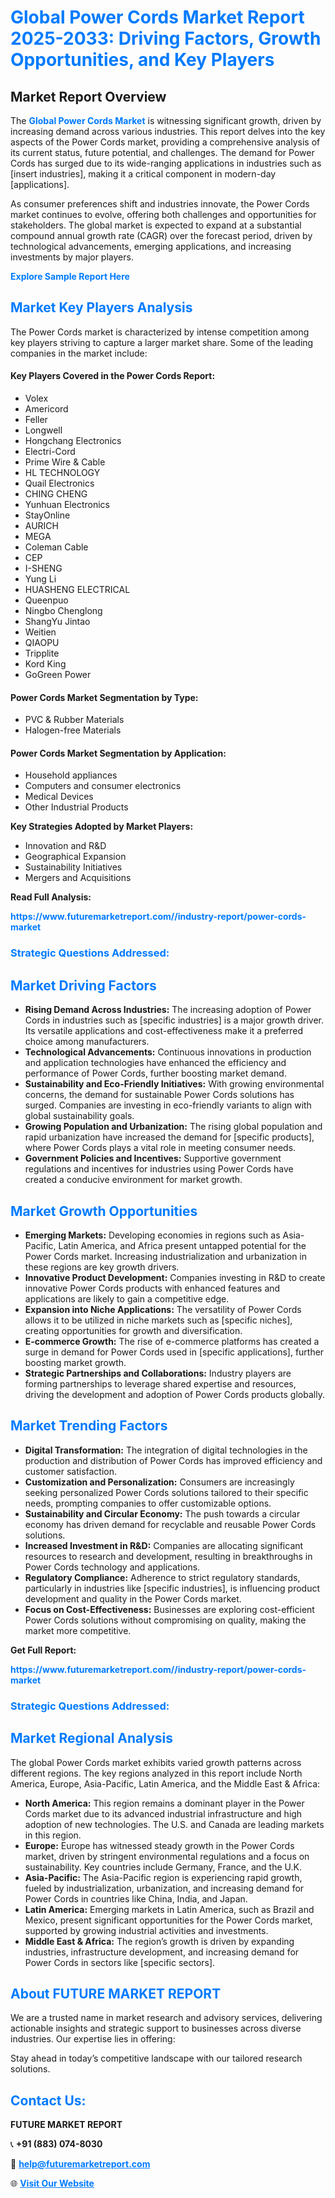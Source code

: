 <h1 style="color: #007BFF;">Global Power Cords Market Report 2025-2033: Driving Factors, Growth Opportunities, and Key Players</h1>

<section id="overview">
<h2>Market Report Overview</h2>
<p>The <a href="https://www.futuremarketreport.com//industry-report/power-cords-market" style="color: #007BFF; text-decoration: none;"><strong>Global Power Cords Market</strong></a> is witnessing significant growth, driven by increasing demand across various industries. This report delves into the key aspects of the Power Cords market, providing a comprehensive analysis of its current status, future potential, and challenges. The demand for Power Cords has surged due to its wide-ranging applications in industries such as [insert industries], making it a critical component in modern-day [applications].</p>
<p>As consumer preferences shift and industries innovate, the Power Cords market continues to evolve, offering both challenges and opportunities for stakeholders. The global market is expected to expand at a substantial compound annual growth rate (CAGR) over the forecast period, driven by technological advancements, emerging applications, and increasing investments by major players.</p>
</section>

<section id="overview">
<p><a href="https://www.futuremarketreport.com//request-sample/reportId=76729" style="color: #007BFF; text-decoration: none;"><strong>Explore Sample Report Here</strong></a></p>
</section>

<section id="key-players">
<h2 style="color: #007BFF;">Market Key Players Analysis</h2>
<p>The Power Cords market is characterized by intense competition among key players striving to capture a larger market share. Some of the leading companies in the market include:</p>
<h4>Key Players Covered in the Power Cords Report:</h4>
<ul><li>Volex</li><li>Americord</li><li>Feller</li><li>Longwell</li><li>Hongchang Electronics</li><li>Electri-Cord</li><li>Prime Wire &amp; Cable</li><li>HL TECHNOLOGY</li><li>Quail Electronics</li><li>CHING CHENG</li><li>Yunhuan Electronics</li><li>StayOnline</li><li>AURICH</li><li>MEGA</li><li>Coleman Cable</li><li>CEP</li><li>I-SHENG</li><li>Yung Li</li><li>HUASHENG ELECTRICAL</li><li>Queenpuo</li><li>Ningbo Chenglong</li><li>ShangYu Jintao</li><li>Weitien</li><li>QIAOPU</li><li>Tripplite</li><li>Kord King</li><li>GoGreen Power</li></ul>
<h4>Power Cords Market Segmentation by Type:</h4>
<ul><li>PVC &amp; Rubber Materials</li><li>Halogen-free Materials</li></ul>

<h4>Power Cords Market Segmentation by Application:</h4>
<ul><li>Household appliances</li><li>Computers and consumer electronics</li><li>Medical Devices</li><li>Other Industrial Products</li></ul>
<p><strong>Key Strategies Adopted by Market Players:</strong></p>
<ul>
<li>Innovation and R&D</li>
<li>Geographical Expansion</li>
<li>Sustainability Initiatives</li>
<li>Mergers and Acquisitions</li>
</ul>
</section>

<section>
<p><strong>Read Full Analysis: </strong></p><a href="https://www.futuremarketreport.com//industry-report/power-cords-market" style="color: #007BFF; text-decoration: none;"><strong>https://www.futuremarketreport.com//industry-report/power-cords-market</strong></a>
<h3 style="color: #007BFF;">Strategic Questions Addressed:</h3>
</section>

<section id="driving-factors">
<h2 style="color: #007BFF;">Market Driving Factors</h2>
<ul>
<li><strong>Rising Demand Across Industries:</strong> The increasing adoption of Power Cords in industries such as [specific industries] is a major growth driver. Its versatile applications and cost-effectiveness make it a preferred choice among manufacturers.</li>
<li><strong>Technological Advancements:</strong> Continuous innovations in production and application technologies have enhanced the efficiency and performance of Power Cords, further boosting market demand.</li>
<li><strong>Sustainability and Eco-Friendly Initiatives:</strong> With growing environmental concerns, the demand for sustainable Power Cords solutions has surged. Companies are investing in eco-friendly variants to align with global sustainability goals.</li>
<li><strong>Growing Population and Urbanization:</strong> The rising global population and rapid urbanization have increased the demand for [specific products], where Power Cords plays a vital role in meeting consumer needs.</li>
<li><strong>Government Policies and Incentives:</strong> Supportive government regulations and incentives for industries using Power Cords have created a conducive environment for market growth.</li>
</ul>
</section>

<section id="growth-opportunities">
<h2 style="color: #007BFF;">Market Growth Opportunities</h2>
<ul>
<li><strong>Emerging Markets:</strong> Developing economies in regions such as Asia-Pacific, Latin America, and Africa present untapped potential for the Power Cords market. Increasing industrialization and urbanization in these regions are key growth drivers.</li>
<li><strong>Innovative Product Development:</strong> Companies investing in R&D to create innovative Power Cords products with enhanced features and applications are likely to gain a competitive edge.</li>
<li><strong>Expansion into Niche Applications:</strong> The versatility of Power Cords allows it to be utilized in niche markets such as [specific niches], creating opportunities for growth and diversification.</li>
<li><strong>E-commerce Growth:</strong> The rise of e-commerce platforms has created a surge in demand for Power Cords used in [specific applications], further boosting market growth.</li>
<li><strong>Strategic Partnerships and Collaborations:</strong> Industry players are forming partnerships to leverage shared expertise and resources, driving the development and adoption of Power Cords products globally.</li>
</ul>
</section>

<section id="trending-factors">
<h2 style="color: #007BFF;">Market Trending Factors</h2>
<ul>
<li><strong>Digital Transformation:</strong> The integration of digital technologies in the production and distribution of Power Cords has improved efficiency and customer satisfaction.</li>
<li><strong>Customization and Personalization:</strong> Consumers are increasingly seeking personalized Power Cords solutions tailored to their specific needs, prompting companies to offer customizable options.</li>
<li><strong>Sustainability and Circular Economy:</strong> The push towards a circular economy has driven demand for recyclable and reusable Power Cords solutions.</li>
<li><strong>Increased Investment in R&D:</strong> Companies are allocating significant resources to research and development, resulting in breakthroughs in Power Cords technology and applications.</li>
<li><strong>Regulatory Compliance:</strong> Adherence to strict regulatory standards, particularly in industries like [specific industries], is influencing product development and quality in the Power Cords market.</li>
<li><strong>Focus on Cost-Effectiveness:</strong> Businesses are exploring cost-efficient Power Cords solutions without compromising on quality, making the market more competitive.</li>
</ul>
</section>

<section>
<p><strong>Get Full Report: </strong></p><a href="https://www.futuremarketreport.com//industry-report/power-cords-market" style="color: #007BFF; text-decoration: none;"><strong>https://www.futuremarketreport.com//industry-report/power-cords-market</strong></a>
<h3 style="color: #007BFF;">Strategic Questions Addressed:</h3>
</section>


<section id="regional-analysis">
<h2 style="color: #007BFF;">Market Regional Analysis</h2>
<p>The global Power Cords market exhibits varied growth patterns across different regions. The key regions analyzed in this report include North America, Europe, Asia-Pacific, Latin America, and the Middle East & Africa:</p>
<ul>
<li><strong>North America:</strong> This region remains a dominant player in the Power Cords market due to its advanced industrial infrastructure and high adoption of new technologies. The U.S. and Canada are leading markets in this region.</li>
<li><strong>Europe:</strong> Europe has witnessed steady growth in the Power Cords market, driven by stringent environmental regulations and a focus on sustainability. Key countries include Germany, France, and the U.K.</li>
<li><strong>Asia-Pacific:</strong> The Asia-Pacific region is experiencing rapid growth, fueled by industrialization, urbanization, and increasing demand for Power Cords in countries like China, India, and Japan.</li>
<li><strong>Latin America:</strong> Emerging markets in Latin America, such as Brazil and Mexico, present significant opportunities for the Power Cords market, supported by growing industrial activities and investments.</li>
<li><strong>Middle East & Africa:</strong> The region’s growth is driven by expanding industries, infrastructure development, and increasing demand for Power Cords in sectors like [specific sectors].</li>
</ul>
</section>

<footer>
<h2 style="color: #007BFF;">About FUTURE MARKET REPORT</h2>
<p>We are a trusted name in market research and advisory services, delivering actionable insights and strategic support to businesses across diverse industries. Our expertise lies in offering:</p>

<p>Stay ahead in today’s competitive landscape with our tailored research solutions.</p>

<h2 style="color: #007BFF;">Contact Us:</h2>
<p><strong>FUTURE MARKET REPORT</strong></p>
<p>📞 <strong>+91 (883) 074-8030</strong></p>
<p>📧 <strong><a href="mailto:help@futuremarketreport.com" style="color: #007BFF;">help@futuremarketreport.com</a></strong></p>
<p>🌐 <strong><a href="https://www.futuremarketreport.com/" style="color: #007BFF;">Visit Our Website</a></strong></p>
</footer>